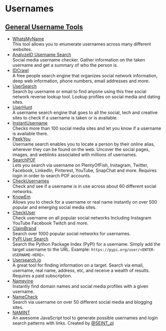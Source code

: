 **Usernames**
===========================================================================

## **<u>General Username Tools</u>**

- [WhatsMyName](https://whatsmyname.app/)  
  This tool allows you to enumerate usernames across many different websites. 
- [AnalyzeID Username Search](https://analyzeid.com/username/)  
  Social media username checker. Gather information on the taken username and get a summary of who the person is.
- [IDCrawl](https://www.idcrawl.com/)  
  A free people search engine that organizes social network information, deep web information, phone numbers, email addresses and more.
- [UserSearch](https://usersearch.org/index.php)  
  Search by username or email to find anyone using this free social network reverse lookup tool. Lookup profiles on social media and dating sites.
- [UserHunt](https://userhunt.co/)  
  A username search engine that goes to all the social, tech and creative sites to check if a username is taken or is available.
- [InstantUsername](https://instantusername.com/)  
  Checks more than 100 social media sites and let you know if a username is available there.
- [PeekYou](https://peekyou.com/username)  
  Username search enables you to locate a person by their online alias, wherever they can be found on the web. Uncover the social pages, images, and weblinks associated with millions of usernames.
- [SearchPOF](https://searchpof.com/)  
  Lets you search via username on PlentyOfFish, Instagram, Twitter, Facebook, LinkedIn, Pinterest, YouTube, SnapChat and more. Requires login in order to search POF accounts.
- [CheckUsernames](https://checkusernames.com/)  
  Check and see if a username is in use across about 60 different social networks.
- [KnowEm](https://knowem.com/)  
  Allows you to check for a username or real name instantly on over 500 popular and emerging social media sites.
- [CheckUser](https://checkuser.org/)  
  Check username on all popular social networks Including Instagram YouTube Facebook Twitch and more.
- [ClaimBrand](http://claimbrand.com/)  
  Search over 1000 popular social networks for usernames.
- [PyPI User Search](https://pypi.org/user/<ENTER-USERNAME-HERE>)  
  Search the Python Package Index (PyPI) for a username. Simply add the target username to the URL. Example: `https://pypi.org/user/<ENTER-USERNAME-HERE>`.
- [Usersearch.io](https://www.usersearch.io/)  
  A great tool for finding information on a target. Search via email, username, real name, address, etc, and receive a wealth of results. Requires a paid subscription.
- [Namevine](https://namevine.com/)  
  Instantly find domain names and social media profiles with a given username.
- [NameCheck](https://namecheck.bloggingehow.com/)  
  Search via username on over 50 different social media and blogging sites.
- [NAMINT](https://seintpl.github.io/NAMINT/)  
  An awesome JavaScript tool to generate possible usernames and login search patterns with links. Created by [@SEINT_pl](https://.twitter.com/SEINT_pl)
